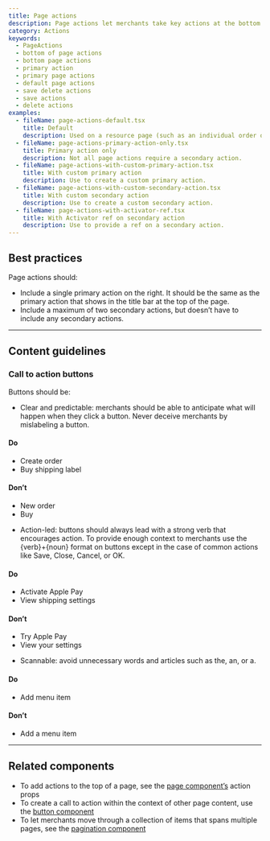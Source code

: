```yaml
---
title: Page actions
description: Page actions let merchants take key actions at the bottom of specific pages in the interface. This is important because sometimes the primary call to action is hard to access when merchants are at the bottom of a page.
category: Actions
keywords:
  - PageActions
  - bottom of page actions
  - bottom page actions
  - primary action
  - primary page actions
  - default page actions
  - save delete actions
  - save actions
  - delete actions
examples:
  - fileName: page-actions-default.tsx
    title: Default
    description: Used on a resource page (such as an individual order or product page) to let merchants take key actions at the bottom of the page. Usually, the primary action is Save and the secondary action is Delete.
  - fileName: page-actions-primary-action-only.tsx
    title: Primary action only
    description: Not all page actions require a secondary action.
  - fileName: page-actions-with-custom-primary-action.tsx
    title: With custom primary action
    description: Use to create a custom primary action.
  - fileName: page-actions-with-custom-secondary-action.tsx
    title: With custom secondary action
    description: Use to create a custom secondary action.
  - fileName: page-actions-with-activator-ref.tsx
    title: With Activator ref on secondary action
    description: Use to provide a ref on a secondary action.
---
```


## Best practices

Page actions should:

- Include a single primary action on the right. It should be the same as the primary action that shows in the title bar at the top of the page.
- Include a maximum of two secondary actions, but doesn’t have to include any secondary actions.

---

## Content guidelines

### Call to action buttons

Buttons should be:

- Clear and predictable: merchants should be able to anticipate what will happen when they click a button. Never deceive merchants by mislabeling a button.

<!-- dodont -->

#### Do

- Create order
- Buy shipping label

#### Don’t

- New order
- Buy

<!-- end -->

- Action-led: buttons should always lead with a strong verb that encourages action. To provide enough context to merchants use the {verb}+{noun} format on buttons except in the case of common actions like Save, Close, Cancel, or OK.

<!-- dodont -->

#### Do

- Activate Apple Pay
- View shipping settings

#### Don’t

- Try Apple Pay
- View your settings

<!-- end -->

- Scannable: avoid unnecessary words and articles such as the, an, or a.

<!-- dodont -->

#### Do

- Add menu item

#### Don’t

- Add a menu item

<!-- end -->

---

## Related components

- To add actions to the top of a page, see the [page component’s](https://polaris.shopify.com/components/layout-and-structure/page) action props
- To create a call to action within the context of other page content, use the [button component](https://polaris.shopify.com/components/actions/button)
- To let merchants move through a collection of items that spans multiple pages, see the [pagination component](https://polaris.shopify.com/components/navigation/pagination)
